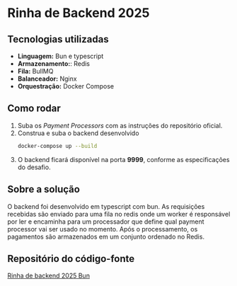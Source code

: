 # Rinha de Backend 2025

## Tecnologias utilizadas

- **Linguagem:** Bun e typescript
- **Armazenamento:**: Redis
- **Fila:** BullMQ
- **Balanceador:** Nginx
- **Orquestração:** Docker Compose

## Como rodar

1. Suba os _Payment Processors_ com as instruções do repositório oficial.
2. Construa e suba o backend desenvolvido
   ```sh
   docker-compose up --build
   ```
3. O backend ficará disponível na porta **9999**, conforme as especificações do desafio.

## Sobre a solução

O backend foi desenvolvido em typescript com bun. As requisições recebidas são enviado para uma fila no redis onde um worker é responsável por ler e encaminha para um processador que define qual payment processor vai ser usado no momento. Após o processamento, os pagamentos são armazenados em um conjunto ordenado no Redis.

## Repositório do código-fonte

[Rinha de backend 2025 Bun](https://github.com/LhuizF/rinha-de-backend-2025-bun)

